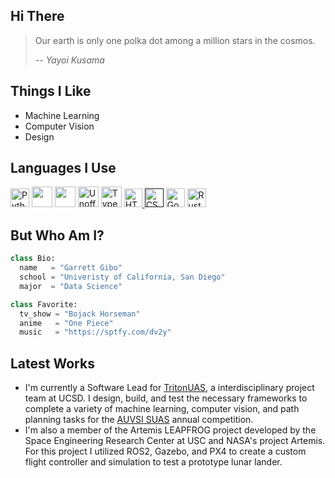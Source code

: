 ## Hi There

> Our earth is only one polka dot among a million stars in the cosmos.
>
> -- <cite>Yayoi Kusama</cite>

## Things I Like

- Machine Learning
- Computer Vision
- Design

## Languages I Use

<!--Python --> <a title="www.python.org / GPL (http://www.gnu.org/licenses/gpl.html)" href="https://commons.wikimedia.org/wiki/File:Python-logo-notext.svg"><img width="30" alt="Python-logo-notext" src="https://upload.wikimedia.org/wikipedia/commons/thumb/c/c3/Python-logo-notext.svg/64px-Python-logo-notext.svg.png"></a>
<!--C++--> <a href="https://icons8.com/icon/40669/c++"><img src="https://img.icons8.com/color/35/000000/c-plus-plus-logo.png" width="33"/></a>
<!--C--> <a href="https://icons8.com/icon/40670/c-programming"> <!--C--> <img src="https://img.icons8.com/color/35/000000/c-programming.png" width="33"/></a>
<!--JavaScript--> <a title="Chris Williams / Public domain" href="https://commons.wikimedia.org/wiki/File:Unofficial_JavaScript_logo_2.svg"><img width="33" alt="Unofficial JavaScript logo 2" src="https://upload.wikimedia.org/wikipedia/commons/thumb/9/99/Unofficial_JavaScript_logo_2.svg/512px-Unofficial_JavaScript_logo_2.svg.png"></a>
<!--TypeScript--> <a title="Microsoft / CC BY (https://creativecommons.org/licenses/by/4.0)" href="https://commons.wikimedia.org/wiki/File:Typescript_logo_2020.svg"><img width="33" alt="Typescript logo 2020" src="https://upload.wikimedia.org/wikipedia/commons/thumb/4/4c/Typescript_logo_2020.svg/512px-Typescript_logo_2020.svg.png"></a>
<!--HTML5--> <a href="http://www.w3.org/html/logo/"> <img src="https://www.w3.org/html/logo/badge/html5-badge-h-solo.png" width="29" height="30" alt="HTML5 Powered" title="HTML5 Powered"> </a>
<!--CSS--> <a href=''><img src="https://raw.githubusercontent.com/MarikIshtar007/MarikIshtar007/master/images/css.svg" width="30" alt="CSS Logo"></img></a>
<!--Go--> <a title="The Go Authors / Public domain" href="https://commons.wikimedia.org/wiki/File:Go_Logo_Blue.svg"><img height="30" alt="Go Logo Blue" src="https://upload.wikimedia.org/wikipedia/commons/thumb/0/05/Go_Logo_Blue.svg/512px-Go_Logo_Blue.svg.png"></a>
<!--Rust--> <a title="The original uploader was Kibwen at English Wikipedia. / Public domain" href="https://commons.wikimedia.org/wiki/File:Rust_programming_language_black_logo.svg"><img width="30" alt="Rust programming language black logo" src="https://upload.wikimedia.org/wikipedia/commons/thumb/d/d5/Rust_programming_language_black_logo.svg/128px-Rust_programming_language_black_logo.svg.png"></a>

## But Who Am I?

```Python
class Bio:
  name   = "Garrett Gibo"
  school = "Univeristy of California, San Diego"
  major  = "Data Science"

class Favorite:
  tv_show = "Bojack Horseman"
  anime   = "One Piece"
  music   = "https://sptfy.com/dv2y"
```

## Latest Works

- I'm currently a Software Lead for [TritonUAS](https://tuas.ucsd.edu), a
  interdisciplinary project team at UCSD. I design, build, and test the
  necessary frameworks to complete a variety of machine learning, computer 
  vision, and path planning tasks for the 
  [AUVSI SUAS](https://www.auvsi-suas.org/competitions) annual competition.
- I'm also a member of the Artemis LEAPFROG project developed by the Space
  Engineering Research Center at USC and NASA's project Artemis. For this
  project I utilized ROS2, Gazebo, and PX4 to create a custom flight controller
  and simulation to test a prototype lunar lander.
